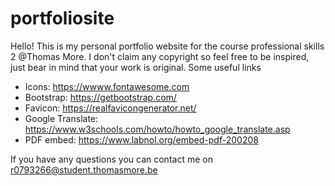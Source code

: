 # portfoliosite
Hello! This is my personal portfolio website for the course professional skills 2 @Thomas More.
I don't claim any copyright so feel free to be inspired, just bear in mind that your work is original.
Some useful links
- Icons: https://wwww.fontawesome.com
- Bootstrap: https://getbootstrap.com/
- Favicon: https://realfavicongenerator.net/
- Google Translate: https://www.w3schools.com/howto/howto_google_translate.asp 
- PDF embed: https://www.labnol.org/embed-pdf-200208

If you have any questions you can contact me on r0793266@student.thomasmore.be
